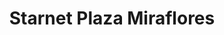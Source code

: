 ---
title: "Starnet Plaza Miraflores"
url: /tegucigalpa/starnet-plaza-miraflores/
shop: Allgemein
---